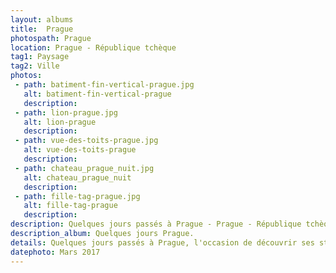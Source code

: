 ```yaml
---
layout: albums
title:  Prague
photospath: Prague
location: Prague - République tchèque
tag1: Paysage
tag2: Ville
photos:
 - path: batiment-fin-vertical-prague.jpg
   alt: batiment-fin-vertical-prague
   description:
 - path: lion-prague.jpg
   alt: lion-prague
   description:
 - path: vue-des-toits-prague.jpg
   alt: vue-des-toits-prague
   description:
 - path: chateau_prague_nuit.jpg
   alt: chateau_prague_nuit
   description:
 - path: fille-tag-prague.jpg
   alt: fille-tag-prague
   description:
description: Quelques jours passés à Prague - Prague - République tchèque - Praha - Czech Republic - Photographies
description_album: Quelques jours Prague.
details: Quelques jours passés à Prague, l'occasion de découvrir ses styles d'architectures différents, son chateaux et ses ponts, ainsi que de gouter aux Trdelník & aux bières locales.
datephoto: Mars 2017
---
```


